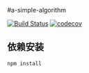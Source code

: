 #a-simple-algorithm

[![Build Status](https://travis-ci.org/favers/a-simple-algorithm.svg?branch=master)](https://travis-ci.org/favers/a-simple-algorithm)
[![codecov](https://codecov.io/gh/favers/a-simple-algorithm/branch/master/graph/badge.svg)](https://codecov.io/gh/favers/a-simple-algorithm)


## 依赖安装
```
npm install
```
